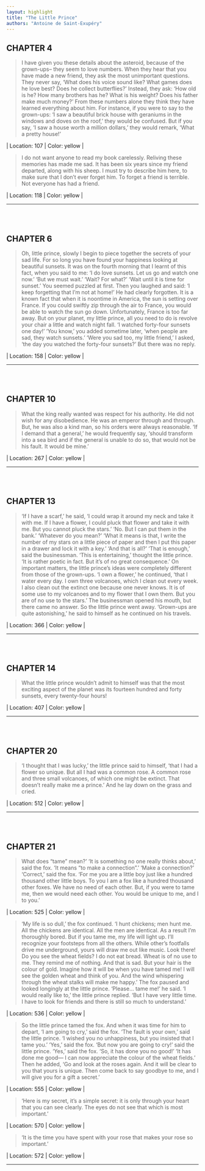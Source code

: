 ```yaml
---
layout: highlight
title: "The Little Prince"
authors: "Antoine de Saint-Exupéry"
---
```



## CHAPTER 4

 > I have given you these details about the asteroid, because of the grown-ups– they seem to love numbers. When they hear that you have made a new friend, they ask the most unimportant questions. They never say, ‘What does his voice sound like? What games does he love best? Does he collect butterflies?’ Instead, they ask: ‘How old is he? How many brothers has he? What is his weight? Does his father make much money?’ From these numbers alone they think they have learned everything about him. For instance, if you were to say to the grown-ups: ‘I saw a beautiful brick house with geraniums in the windows and doves on the roof,’ they would be confused. But if you say, ‘I saw a house worth a million dollars,’ they would remark, ‘What a pretty house!’

| Location: 107 | 
 Color: yellow |
<br>

 > I do not want anyone to read my book carelessly. Reliving these memories has made me sad. It has been six years since my friend departed, along with his sheep. I must try to describe him here, to make sure that I don’t ever forget him. To forget a friend is terrible. Not everyone has had a friend.

| Location: 118 | 
 Color: yellow |
<br>

----------
<br><br>

## CHAPTER 6

 > Oh, little prince, slowly I begin to piece together the secrets of your sad life. For so long you have found your happiness looking at beautiful sunsets. It was on the fourth morning that I learnt of this fact, when you said to me: ‘I do love sunsets. Let us go and watch one now.’ ‘But we must wait.’ ‘Wait? For what?’ ‘Wait until it is time for sunset.’ You seemed puzzled at first. Then you laughed and said: ‘I keep forgetting that I’m not at home!’ He had clearly forgotten. It is a known fact that when it is noontime in America, the sun is setting over France. If you could swiftly zip through the air to France, you would be able to watch the sun go down. Unfortunately, France is too far away. But on your planet, my little prince, all you need to do is revolve your chair a little and watch night fall. ‘I watched forty-four sunsets one day!’ ‘You know,’ you added sometime later, ‘when people are sad, they watch sunsets.’ ‘Were you sad too, my little friend,’ I asked, ‘the day you watched the forty-four sunsets?’ But there was no reply.

| Location: 158 | 
 Color: yellow |
<br>

----------
<br><br>

## CHAPTER 10

 > What the king really wanted was respect for his authority. He did not wish for any disobedience. He was an emperor through and through. But, he was also a kind man, so his orders were always reasonable. ‘If I demand that a general,’ he would frequently say, ‘should transform into a sea bird and if the general is unable to do so, that would not be his fault. It would be mine.’

| Location: 267 | 
 Color: yellow |
<br>

----------
<br><br>

## CHAPTER 13

 > ‘If I have a scarf,’ he said, ‘I could wrap it around my neck and take it with me. If I have a flower, I could pluck that flower and take it with me. But you cannot pluck the stars.’ ‘No. But I can put them in the bank.’ ‘Whatever do you mean?’ ‘What it means is that, I write the number of my stars on a little piece of paper and then I put this paper in a drawer and lock it with a key.’ ‘And that is all?’ ‘That is enough,’ said the businessman. ‘This is entertaining,’ thought the little prince. ‘It is rather poetic in fact. But it’s of no great consequence.’ On important matters, the little prince’s ideas were completely different from those of the grown-ups. ‘I own a flower,’ he continued, ‘that I water every day. I own three volcanoes, which I clean out every week. I also clean out the extinct one because one never knows. It is of some use to my volcanoes and to my flower that I own them. But you are of no use to the stars.’ The businessman opened his mouth, but there came no answer. So the little prince went away. ‘Grown-ups are quite astonishing,’ he said to himself as he continued on his travels.

| Location: 366 | 
 Color: yellow |
<br>

----------
<br><br>

## CHAPTER 14

 > What the little prince wouldn’t admit to himself was that the most exciting aspect of the planet was its fourteen hundred and forty sunsets, every twenty-four hours!

| Location: 407 | 
 Color: yellow |
<br>

----------
<br><br>

## CHAPTER 20

 > ‘I thought that I was lucky,’ the little prince said to himself, ‘that I had a flower so unique. But all I had was a common rose. A common rose and three small volcanoes, of which one might be extinct. That doesn’t really make me a prince.’ And he lay down on the grass and cried.

| Location: 512 | 
 Color: yellow |
<br>

----------
<br><br>

## CHAPTER 21

 > What does “tame” mean?’ ‘It is something no one really thinks about,’ said the fox. ‘It means “to make a connection”.’ ‘Make a connection?’ ‘Correct,’ said the fox. ‘For me you are a little boy just like a hundred thousand other little boys. To you I am a fox like a hundred thousand other foxes. We have no need of each other. But, if you were to tame me, then we would need each other. You would be unique to me, and I to you.’

| Location: 525 | 
 Color: yellow |
<br>

 > ‘My life is so dull,’ the fox continued. ‘I hunt chickens; men hunt me. All the chickens are identical. All the men are identical. As a result I’m thoroughly bored. But if you tame me, my life will light up. I’ll recognize your footsteps from all the others. While other’s footfalls drive me underground, yours will draw me out like music. Look there! Do you see the wheat fields? I do not eat bread. Wheat is of no use to me. They remind me of nothing. And that is sad. But your hair is the colour of gold. Imagine how it will be when you have tamed me! I will see the golden wheat and think of you. And the wind whispering through the wheat stalks will make me happy.’ The fox paused and looked longingly at the little prince. ‘Please… tame me!’ he said. ‘I would really like to,’ the little prince replied. ‘But I have very little time. I have to look for friends and there is still so much to understand.’

| Location: 536 | 
 Color: yellow |
<br>

 > So the little prince tamed the fox. And when it was time for him to depart, ‘I am going to cry,’ said the fox. ‘The fault is your own,’ said the little prince. ‘I wished you no unhappiness, but you insisted that I tame you.’ ‘Yes,’ said the fox. ‘But now you are going to cry!’ said the little prince. ‘Yes,’ said the fox. ‘So, it has done you no good!’ ‘It has done me good— I can now appreciate the colour of the wheat fields.’ Then he added, ‘Go and look at the roses again. And it will be clear to you that yours is unique. Then come back to say goodbye to me, and I will give you for a gift a secret.’

| Location: 555 | 
 Color: yellow |
<br>

 > ‘Here is my secret, it’s a simple secret: it is only through your heart that you can see clearly. The eyes do not see that which is most important.’

| Location: 570 | 
 Color: yellow |
<br>

 > ‘It is the time you have spent with your rose that makes your rose so important.’

| Location: 572 | 
 Color: yellow |
<br>

----------
<br><br>
